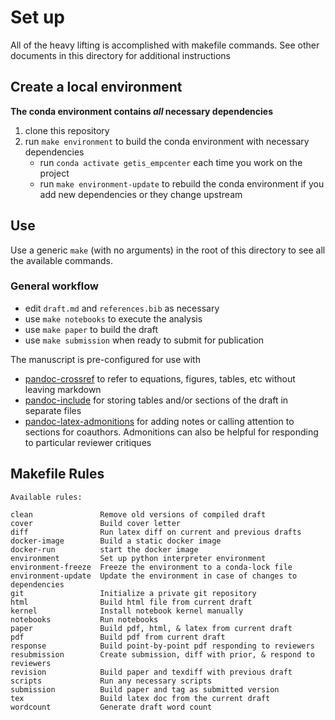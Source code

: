 # Set up

All of the heavy lifting is accomplished with makefile commands. See other documents in this directory for additional instructions

## Create a local environment

**The conda environment contains _all_ necessary dependencies**

1. clone this repository
2. run `make environment` to build the conda environment with necessary dependencies
   - run `conda activate getis_empcenter` each time you work on the project
   - run `make environment-update` to rebuild the conda environment if you add new dependencies or they change upstream

## Use

Use a generic  `make` (with no arguments) in the root of this directory to see all the available commands.

### General workflow

- edit `draft.md` and `references.bib` as necessary
- use `make notebooks` to execute the analysis
- use `make paper` to build the draft
- use `make submission` when ready to submit for publication

The manuscript is pre-configured for use with

- [pandoc-crossref](https://lierdakil.github.io/pandoc-crossref/) to refer to equations, figures, tables, etc without leaving markdown
- [pandoc-include](https://github.com/DCsunset/pandoc-include) for storing tables and/or sections of the draft in separate files
- [pandoc-latex-admonitions](https://github.com/chdemko/pandoc-latex-admonition) for adding notes or calling attention to sections for coauthors. Admonitions can also be helpful for responding to particular reviewer critiques

## Makefile Rules

``` text
Available rules:

clean               Remove old versions of compiled draft 
cover               Build cover letter 
diff                Run latex diff on current and previous drafts 
docker-image        Build a static docker image 
docker-run          start the docker image 
environment         Set up python interpreter environment 
environment-freeze  Freeze the environment to a conda-lock file
environment-update  Update the environment in case of changes to dependencies 
git                 Initialize a private git repository 
html                Build html file from current draft 
kernel              Install notebook kernel manually 
notebooks           Run notebooks 
paper               Build pdf, html, & latex from current draft 
pdf                 Build pdf from current draft 
response            Build point-by-point pdf responding to reviewers
resubmission        Create submission, diff with prior, & respond to reviewers 
revision            Build paper and texdiff with previous draft 
scripts             Run any necessary scripts 
submission          Build paper and tag as submitted version 
tex                 Build latex doc from the current draft 
wordcount           Generate draft word count 
```
